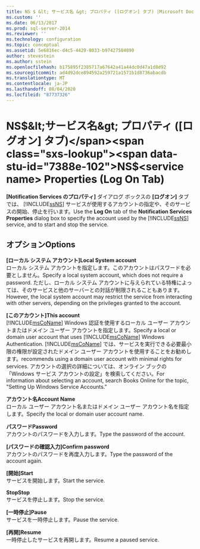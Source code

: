 ```yaml
---
title: NS $ &lt; サービス名 &gt; プロパティ ([ログオン] タブ) |Microsoft Docs
ms.custom: ''
ms.date: 06/13/2017
ms.prod: sql-server-2014
ms.reviewer: ''
ms.technology: configuration
ms.topic: conceptual
ms.assetid: 5e6816ec-d4c5-4429-8033-b97427584890
author: stevestein
ms.author: sstein
ms.openlocfilehash: b175895f2385717a67642a41a44dc0d47a1d8d92
ms.sourcegitcommit: ad4d92dce894592a259721a1571b1d8736abacdb
ms.translationtype: MT
ms.contentlocale: ja-JP
ms.lasthandoff: 08/04/2020
ms.locfileid: "87737326"
---
```

# <a name="nsltservice-namegt-properties-log-on-tab"></a><span data-ttu-id="7388e-102">NS$&lt;サービス名&gt; プロパティ ([ログオン] タブ)</span><span class="sxs-lookup"><span data-stu-id="7388e-102">NS$&lt;service name&gt; Properties (Log On Tab)</span></span>
  <span data-ttu-id="7388e-103">**[Notification Services のプロパティ]** ダイアログ ボックスの **[ログオン]** タブでは、 [!INCLUDE[ssNS](../../includes/ssns-md.md)] サービスが使用するアカウントの指定や、そのサービスの開始、停止を行います。</span><span class="sxs-lookup"><span data-stu-id="7388e-103">Use the **Log On** tab of the **Notification Services Properties** dialog box to specify the account used by the [!INCLUDE[ssNS](../../includes/ssns-md.md)] service, and to start and stop the service.</span></span>  
  
## <a name="options"></a><span data-ttu-id="7388e-104">オプション</span><span class="sxs-lookup"><span data-stu-id="7388e-104">Options</span></span>  
 <span data-ttu-id="7388e-105">**[ローカル システム アカウント]**</span><span class="sxs-lookup"><span data-stu-id="7388e-105">**Local System account**</span></span>  
 <span data-ttu-id="7388e-106">ローカル システム アカウントを指定します。このアカウントはパスワードを必要としません。</span><span class="sxs-lookup"><span data-stu-id="7388e-106">Specify a local system account, which does not require a password.</span></span> <span data-ttu-id="7388e-107">ただし、ローカル システム アカウントに与えられている特権によっては、そのサービスと他のサーバーとの対話が制限されることもあります。</span><span class="sxs-lookup"><span data-stu-id="7388e-107">However, the local system account may restrict the service from interacting with other servers, depending on the privileges granted to the account.</span></span>  
  
 <span data-ttu-id="7388e-108">**[このアカウント]**</span><span class="sxs-lookup"><span data-stu-id="7388e-108">**This account**</span></span>  
 <span data-ttu-id="7388e-109">[!INCLUDE[msCoName](../../includes/msconame-md.md)] Windows 認証を使用するローカル ユーザー アカウントまたはドメイン ユーザー アカウントを指定します。</span><span class="sxs-lookup"><span data-stu-id="7388e-109">Specify a local or domain user account that uses [!INCLUDE[msCoName](../../includes/msconame-md.md)] Windows Authentication.</span></span> [!INCLUDE[msCoName](../../includes/msconame-md.md)] <span data-ttu-id="7388e-110">では、サービスを実行できる必要最小限の権限が設定されたドメイン ユーザー アカウントを使用することをお勧めします。</span><span class="sxs-lookup"><span data-stu-id="7388e-110">recommends using a domain user account with minimal rights for services.</span></span> <span data-ttu-id="7388e-111">アカウントの選択の詳細については、オンライン ブックの「Windows サービス アカウントの設定」を検索してください。</span><span class="sxs-lookup"><span data-stu-id="7388e-111">For information about selecting an account, search Books Online for the topic, "Setting Up Windows Service Accounts."</span></span>  
  
 <span data-ttu-id="7388e-112">**アカウント名**</span><span class="sxs-lookup"><span data-stu-id="7388e-112">**Account Name**</span></span>  
 <span data-ttu-id="7388e-113">ローカル ユーザー アカウント名またはドメイン ユーザー アカウント名を指定します。</span><span class="sxs-lookup"><span data-stu-id="7388e-113">Specify the local or domain user account name.</span></span>  
  
 <span data-ttu-id="7388e-114">**パスワード**</span><span class="sxs-lookup"><span data-stu-id="7388e-114">**Password**</span></span>  
 <span data-ttu-id="7388e-115">アカウントのパスワードを入力します。</span><span class="sxs-lookup"><span data-stu-id="7388e-115">Type the password of the account.</span></span>  
  
 <span data-ttu-id="7388e-116">**[パスワードの確認入力]**</span><span class="sxs-lookup"><span data-stu-id="7388e-116">**Confirm password**</span></span>  
 <span data-ttu-id="7388e-117">アカウントのパスワードを再度入力します。</span><span class="sxs-lookup"><span data-stu-id="7388e-117">Type the password of the account again.</span></span>  
  
 <span data-ttu-id="7388e-118">**[開始]**</span><span class="sxs-lookup"><span data-stu-id="7388e-118">**Start**</span></span>  
 <span data-ttu-id="7388e-119">サービスを開始します。</span><span class="sxs-lookup"><span data-stu-id="7388e-119">Start the service.</span></span>  
  
 <span data-ttu-id="7388e-120">**Stop**</span><span class="sxs-lookup"><span data-stu-id="7388e-120">**Stop**</span></span>  
 <span data-ttu-id="7388e-121">サービスを停止します。</span><span class="sxs-lookup"><span data-stu-id="7388e-121">Stop the service.</span></span>  
  
 <span data-ttu-id="7388e-122">**[一時停止]**</span><span class="sxs-lookup"><span data-stu-id="7388e-122">**Pause**</span></span>  
 <span data-ttu-id="7388e-123">サービスを一時停止します。</span><span class="sxs-lookup"><span data-stu-id="7388e-123">Pause the service.</span></span>  
  
 <span data-ttu-id="7388e-124">**[再開]**</span><span class="sxs-lookup"><span data-stu-id="7388e-124">**Resume**</span></span>  
 <span data-ttu-id="7388e-125">一時停止したサービスを再開します。</span><span class="sxs-lookup"><span data-stu-id="7388e-125">Resume a paused service.</span></span>  
  
  
